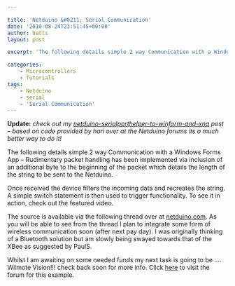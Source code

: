 ```yaml
---

title: 'Netduino &#8211; Serial Communication'
date: '2010-08-24T23:51:45+00:00'
author: batts
layout: post

excerpt: 'The following details simple 2 way Communication with a Windows Forms App – Rudimentary packet handling'

categories:
    - Microcontrollers
    - Tutorials
tags:
    - Netduino
    - serial
    - 'Serial Communication'
---
```


**Update:** *check out my [netduino-serialporthelper-to-winform-and-xna](http://www.dyadica.net/journal/netduino-serialporthelper-to-winform-and-xna "netduino-serialporthelper-to-winform-and-xna") post – based on code provided by hari over at the Netduino forums its a much better way to do it!*

The following details simple 2 way Communication with a Windows Forms App – Rudimentary packet handling has been implemented via inclusion of an additional byte to the beginning of the packet which details the length of the string to be sent to the Netduino.

Once received the device filters the incoming data and recreates the string. A simple switch statement is then used to trigger functionality. To see it in action, check out the featured video.

The source is available via the following thread over at [netduino.com](http://forums.netduino.com/index.php?/topic/198-computer-netduino-integration/ "netduino.com"). As you will be able to see from the thread I plan to integrate some form of wireless communication soon (after next pay day). I was originally thinking of a Bluetooth solution but am slowly being swayed towards that of the XBee as suggested by PaulS.

Whilst I am awaiting on some needed funds my next task is going to be …. Wiimote Vision!!! check back soon for more info. Click [here](http://www.dyadica.net/forums/forum.php?id=2 "Forum for this posting") to visit the forum for this example.